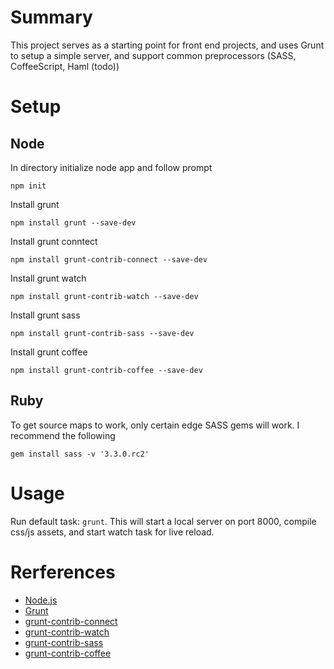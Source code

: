 # Summary
This project serves as a starting point for front end projects, and uses Grunt to setup a simple server, and support common preprocessors (SASS, CoffeeScript, Haml (todo))

# Setup
## Node

In directory initialize node app and follow prompt
    
    npm init

Install grunt
    
    npm install grunt --save-dev

Install grunt conntect
 
    npm install grunt-contrib-connect --save-dev

Install grunt watch
 
    npm install grunt-contrib-watch --save-dev

Install grunt sass
 
    npm install grunt-contrib-sass --save-dev

Install grunt coffee
 
    npm install grunt-contrib-coffee --save-dev


## Ruby

To get source maps to work, only certain edge SASS gems will work. I recommend the following

    gem install sass -v '3.3.0.rc2'


# Usage
Run default task: `grunt`. This will start a local server on port 8000, compile css/js assets, and start watch task for live reload.


# Rerferences
- [Node.js](http://nodejs.org/)
- [Grunt](http://gruntjs.com/)
- [grunt-contrib-connect](https://github.com/gruntjs/grunt-contrib-connect)
- [grunt-contrib-watch](https://github.com/gruntjs/grunt-contrib-watch)
- [grunt-contrib-sass](https://github.com/gruntjs/grunt-contrib-sass)
- [grunt-contrib-coffee](https://github.com/gruntjs/grunt-contrib-coffee)
